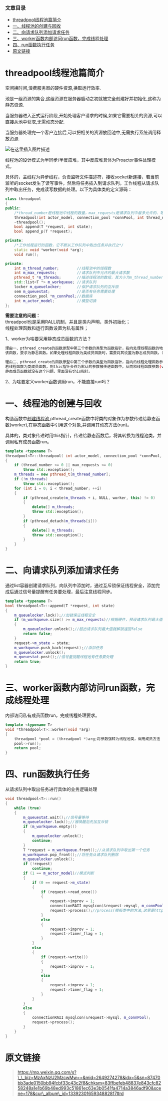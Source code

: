 ### 文章目录

-   [threadpool线程池篇简介](https://blog.csdn.net/BinBinCome/article/details/130001918#threadpool_2)
-   [一、线程池的创建与回收](https://blog.csdn.net/BinBinCome/article/details/130001918#_64)
-   [二、向请求队列添加请求任务](https://blog.csdn.net/BinBinCome/article/details/130001918#_93)
-   [三、worker函数内部访问run函数，完成线程处理](https://blog.csdn.net/BinBinCome/article/details/130001918#workerrun_114)
-   [四、run函数执行任务](https://blog.csdn.net/BinBinCome/article/details/130001918#run_126)
-   [原文链接](https://blog.csdn.net/BinBinCome/article/details/130001918#_184)

# threadpool线程池篇简介

空间换时间,浪费服务器的硬件资源,换取运行效率.

池是一组资源的集合,这组资源在服务器启动之初就被完全创建好并初始化,这称为静态资源.

当服务器进入正式运行阶段,开始处理客户请求的时候,如果它需要相关的资源,可以直接从池中获取,无需动态分配.

当服务器处理完一个客户连接后,可以把相关的资源放回池中,无需执行系统调用释放资源.

![在这里插入图片描述](image/cea6b6bda8f74db5a011966b9be85a84.png)

线程池的设计模式为半同步/半反应堆，其中反应堆具体为Proactor事件处理模式。

具体的，主线程为异步线程，负责监听文件描述符，接收socket新连接，若当前监听的socket发生了读写事件，然后将任务插入到请求队列。工作线程从请求队列中取出任务，完成读写数据的处理。以下为具体类的定义源码：

```cpp
class threadpool
{
public:
    /*thread_number是线程池中线程的数量，max_requests是请求队列中最多允许的、等待处理的请求的数量*/
    threadpool(int actor_model, connection_pool *connPool, int thread_number = 8, int max_request = 10000);
    ~threadpool();
    bool append(T *request, int state);
    bool append_p(T *request);

private:
    /*工作线程运行的函数，它不断从工作队列中取出任务并执行之*/
    static void *worker(void *arg);
    void run();

private:
    int m_thread_number;        //线程池中的线程数
    int m_max_requests;         //请求队列中允许的最大请求数
    pthread_t *m_threads;       //描述线程池的数组，其大小为m_thread_number
    std::list<T *> m_workqueue; //请求队列
    locker m_queuelocker;       //保护请求队列的互斥锁
    sem m_queuestat;            //是否有任务需要处理
    connection_pool *m_connPool;//数据库
    int m_actor_model;          //模型切换
};
```

**需要注意的问题：**  
threadpool也是采用RALL机制，并且是类内声明，类外初始化；  
线程处理函数和运行函数设置为私有属性；

1、worker为啥要采用静态成员函数的方法？

```bash
理由一、pthread_create的函数原型中第三个参数的类型为函数指针，指向处理线程函数的地址。
该函数，要求为静态函数。如果处理线程函数为类成员函数时，需要将其设置为静态成员函数。（或者可以采用强制类型转换？）

理由二、pthread_create的函数原型中第三个参数的类型为函数指针，指向的线程处理函数参数类型为(void *),
若线程函数为类成员函数，则this指针会作为默认的参数被传进函数中，从而和线程函数参数(void*)不能匹配，不能通过编译。
静态成员函数就没有这个问题，里面没有this指针。
```

2、为啥要定义worker函数调用run，不能直接run吗？

# 一、线程池的创建与回收

构造函数中[创建线程池](https://so.csdn.net/so/search?q=%E5%88%9B%E5%BB%BA%E7%BA%BF%E7%A8%8B%E6%B1%A0&spm=1001.2101.3001.7020),pthread\_create函数中将类的对象作为参数传递给静态函数(worker),在静态函数中引用这个对象,并调用其动态方法(run)。

具体的，类对象传递时用this指针，传递给静态函数后，将其转换为线程池类，并调用私有成员函数run。

```cpp
template <typename T>
threadpool<T>::threadpool( int actor_model, connection_pool *connPool, int thread_number, int max_requests) : m_actor_model(actor_model),m_thread_number(thread_number), m_max_requests(max_requests), m_threads(NULL),m_connPool(connPool)
{
    if (thread_number <= 0 || max_requests <= 0)
        throw std::exception();
    m_threads = new pthread_t[m_thread_number];
    if (!m_threads)
        throw std::exception();
    for (int i = 0; i < thread_number; ++i)
    {
        if (pthread_create(m_threads + i, NULL, worker, this) != 0)
        {
            delete[] m_threads;
            throw std::exception();
        }
        if (pthread_detach(m_threads[i]))
        {
            delete[] m_threads;
            throw std::exception();
        }
    }
}
```

# 二、向请求队列添加请求任务

通过list容器创建请求队列，向队列中添加时，通过互斥锁保证线程安全，添加完成后通过信号量提醒有任务要处理，最后注意线程同步。

```cpp
template <typename T>
bool threadpool<T>::append(T *request, int state)
{
    m_queuelocker.lock();//加锁保证线程安全
    if (m_workqueue.size() >= m_max_requests)//根据硬件，预设请求队列最大值
    {
        m_queuelocker.unlock();//超出请求队列最大值就解锁返回false
        return false;
    }
    request->m_state = state;
    m_workqueue.push_back(request);//添加任务
    m_queuelocker.unlock();
    m_queuestat.post();//信号量提醒线程池有任务要处理
    return true;
}
```

# 三、worker函数内部访问run函数，完成线程处理

内部访问私有成员函数run，完成线程处理要求。

```cpp
template <typename T>
void *threadpool<T>::worker(void *arg)
{
    threadpool *pool = (threadpool *)arg;将参数强转为线程池类，调用成员方法
    pool->run();
    return pool;
}
```

# 四、run函数执行任务

从请求队列中取出任务进行具体的业务逻辑处理

```cpp
void threadpool<T>::run()
{
    while (true)
    {
        m_queuestat.wait();//信号量等待
        m_queuelocker.lock();//被唤醒后先加互斥锁
        if (m_workqueue.empty())
        {
            m_queuelocker.unlock();
            continue;
        }
        T *request = m_workqueue.front();//从请求队列中取出第一个任务   
        m_workqueue.pop_front();//将任务从请求队列删除
        m_queuelocker.unlock();
        if (!request)
            continue;
        if (1 == m_actor_model)//模式判断
        {
            if (0 == request->m_state)
            {
                if (request->read_once())
                {
                    request->improv = 1;
                    connectionRAII mysqlcon(&request->mysql, m_connPool);//从连接池中取出一个数据库连接
                    request->process();//process(模板类中的方法,这里是http类)进行处理
                }
                else
                {
                    request->improv = 1;
                    request->timer_flag = 1;
                }
            }
            else
            {
                if (request->write())
                {
                    request->improv = 1;
                }
                else
                {
                    request->improv = 1;
                    request->timer_flag = 1;
                }
            }
        }
        else
        {
            connectionRAII mysqlcon(&request->mysql, m_connPool);
            request->process();
        }
    }
}
```

# 原文链接

> https://mp.weixin.qq.com/s?\_\_biz=MzAxNzU2MzcwMw==&mid=2649274278&idx=5&sn=87470bb3ade0150bb94fcbf33c43c2f8&chksm=83ffbefeb48837e843cfc8258248a1e1b69b48ed993c51861ec63e3b0541fa4714a3846adf90&scene=178&cur\_album\_id=1339230165934882817#rd